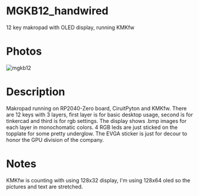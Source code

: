 # MGKB12_handwired
12 key makropad with OLED display, running KMKfw
</br>

<h1>Photos</h1>

![mgkb12](https://github.com/BacaR00T/MGKB12_handwired/assets/81833517/8337a8a8-ae9b-48a8-85e6-4018c9dd944b)
</br>

<h1>Description</h1>
Makropad running on RP2040-Zero board, CiruitPyton and KMKfw. There are 12 keys with 3 layers, first layer is for basic desktop usage, second is for tinkercad and third is for rgb settings. The display shows .bmp images for each layer in monochomatic colors. 4 RGB leds are just sticked on the topplate for some pretty underglow. The EVGA sticker is just for decour to honor the GPU division of the company.

<h1>Notes</h1>
KMKfw is counting with using 128x32 display, I'm using 128x64 oled so the pictures and text are stretched.
